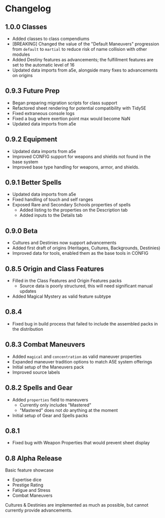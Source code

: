 # Changelog

## 1.0.0 Classes

- Added classes to class compendiums
- [BREAKING] Changed the value of the "Default Maneuvers" progression from `default` to `martial` to reduce risk of name collision with other modules
- Added Destiny features as advancements; the fulfillment features are set to the automatic level of 16
- Updated data imports from a5e, alongside many fixes to advancements on origins

## 0.9.3 Future Prep

- Began preparing migration scripts for class support
- Refactored sheet rendering for potential compatibility with Tidy5E
- Fixed extraneous console logs
- Fixed a bug where exertion point max would become NaN
- Updated data imports from a5e

## 0.9.2 Equipment

- Updated data imports from a5e
- Improved CONFIG support for weapons and shields not found in the base system
- Improved base type handling for weapons, armor, and shields.

## 0.9.1 Better Spells

- Updated data imports from a5e
- Fixed handling of touch and self ranges
- Exposed Rare and Secondary Schools properties of spells
  - Added listing to the properties on the Description tab
  - Added inputs to the Details tab

## 0.9.0 Beta

- Cultures and Destinies now support advancements
- Added first draft of origins (Heritages, Cultures, Backgrounds, Destinies)
- Improved data for tools, enabled them as the base tools in CONFIG

## 0.8.5 Origin and Class Features

- Filled in the Class Features and Origin Features packs
  - Source data is poorly structured, this will need significant manual updates
- Added Magical Mystery as valid feature subtype

## 0.8.4

- Fixed bug in build process that failed to include the assembled packs in the distribution

## 0.8.3 Combat Maneuvers

- Added `magical` and `concentration` as valid maneuver properties
- Expanded maneuver tradition options to match A5E system offerings
- Initial setup of the Maneuvers pack
- Improved source labels

## 0.8.2 Spells and Gear

- Added `properties` field to maneuvers
  - Currently only includes "Mastered"
  - "Mastered" does not _do_ anything at the moment
- Initial setup of Gear and Spells packs

## 0.8.1

- Fixed bug with Weapon Properties that would prevent sheet display

## 0.8 Alpha Release

Basic feature showcase

- Expertise dice
- Prestige Rating
- Fatigue and Stress
- Combat Maneuvers

Cultures & Destinies are implemented as much as possible, but cannot currently provide advancements.
